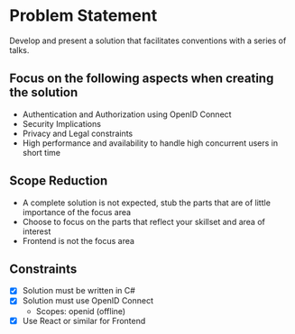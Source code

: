 # Problem Statement

Develop and present a solution that facilitates conventions with a series of talks.

## Focus on the following aspects when creating the solution

* Authentication and Authorization using OpenID Connect
* Security Implications
* Privacy and Legal constraints
* High performance and availability to handle high concurrent users in short time

## Scope Reduction
* A complete solution is not expected, stub the parts that are of little importance of the focus area
* Choose to focus on the parts that reflect your skillset and area of interest
* Frontend is not the focus area

## Constraints

- [x] Solution must be written in C#
- [x] Solution must use OpenID Connect
    * Scopes: openid (offline)
- [x] Use React or similar for Frontend
